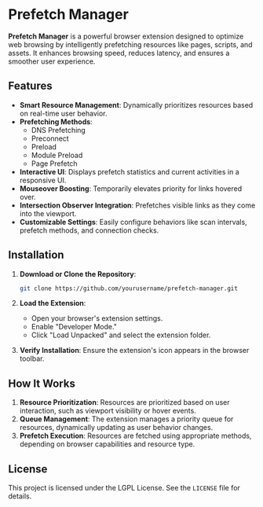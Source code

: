 # Prefetch Manager

**Prefetch Manager** is a powerful browser extension designed to optimize web browsing by intelligently prefetching resources like pages, scripts, and assets. It enhances browsing speed, reduces latency, and ensures a smoother user experience.

## Features

- **Smart Resource Management**: Dynamically prioritizes resources based on real-time user behavior.
- **Prefetching Methods**:
  - DNS Prefetching
  - Preconnect
  - Preload
  - Module Preload
  - Page Prefetch
- **Interactive UI**: Displays prefetch statistics and current activities in a responsive UI.
- **Mouseover Boosting**: Temporarily elevates priority for links hovered over.
- **Intersection Observer Integration**: Prefetches visible links as they come into the viewport.
- **Customizable Settings**: Easily configure behaviors like scan intervals, prefetch methods, and connection checks.

## Installation

1. **Download or Clone the Repository**:

   ```bash
   git clone https://github.com/yourusername/prefetch-manager.git
   ```

2. **Load the Extension**:
   - Open your browser's extension settings.
   - Enable "Developer Mode."
   - Click "Load Unpacked" and select the extension folder.

3. **Verify Installation**:
   Ensure the extension's icon appears in the browser toolbar.

## How It Works

1. **Resource Prioritization**: Resources are prioritized based on user interaction, such as viewport visibility or hover events.
2. **Queue Management**: The extension manages a priority queue for resources, dynamically updating as user behavior changes.
3. **Prefetch Execution**: Resources are fetched using appropriate methods, depending on browser capabilities and resource type.

## License

This project is licensed under the LGPL License. See the `LICENSE` file for details.
